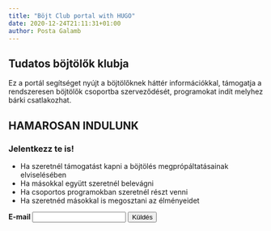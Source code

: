 ```yaml
---
title: "Böjt Club portal with HUGO"
date: 2020-12-24T21:11:31+01:00
author: Posta Galamb
---
```


## Tudatos böjtölők klubja

Ez a portál segítséget nyújt a böjtölőknek háttér információkkal, támogatja a rendszeresen böjtölők csoportba szerveződését, programokat indít melyhez bárki csatlakozhat.

## HAMAROSAN INDULUNK

### Jelentkezz te is!

- Ha szeretnél támogatást kapni a böjtölés megprópáltatásainak elviselésében
- Ha másokkal együtt szeretnél belevágni
- Ha csoportos programokban szeretnél részt venni
- Ha szeretnéd másokkal is megosztani az élményeidet

<form id="jelentkezz" action="">
    <label for="email" style="font-weight: 700;">E-mail</label>
    <input type="text">
    <input type="submit" value="Küldés">
</form>
